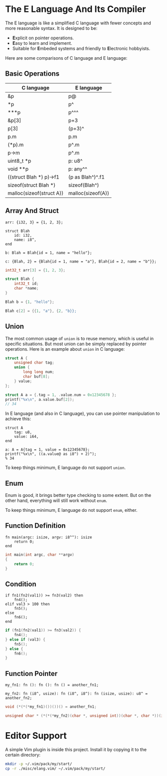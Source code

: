 # The E Language And Its Compiler

The E language is like a simplified C language with fewer concepts and more reasonable syntax. It is designed to be:
- **E**xplicit on pointer operations.
- **E**asy to learn and implement.
- Suitable for **E**mbeded systems and friendly to **E**lectronic hobbyists.

Here are some comparisons of C language and E language:

## Basic Operations

|         C language         |        E language        |
|----------------------------|--------------------------|
| &p                         | p@                       |
| \*p                        | p^                       |
| \*\*\*p                    | p^^^                     |
| &p[3]                      | p+3                      |
| p[3]                       | (p+3)^                   |
| p.m                        | p.m                      |
| (\*p).m                    | p^.m                     |
| p-\>m                      | p^.m                     |
| uint8\_t \*p               | p: u8^                   |
| void \*\*p                 | p: any^^                 |
| ((struct Blah \*) p)-\>f1  | (p as Blah^)^.f1         |
| sizeof(struct Blah \*)     | sizeof(Blah^)            |
| malloc(sizeof(struct A))   | malloc(sizeof(A))        |


## Array And Struct

```
arr: {i32, 3} = {1, 2, 3};

struct Blah
	id: i32,
	name: i8^,
end

b: Blah = Blah{id = 1, name = "hello"};

c: {Blah, 2} = {Blah{id = 1, name = "a"}, Blah{id = 2, name = "b"}};
```

```c
int32_t arr[3] = {1, 2, 3};

struct Blah {
	int32_t id;
	char *name;
}

Blah b = {1, "hello"};

Blah c[2] = {{1, "a"}, {2, "b}};

```


## Union

The most common usage of `union` is to reuse memory, which is useful in specific situations. But most union can be simply replaced by pointer operations.
Here is an example about `union` in C language: 

```c
struct A {
	unsigned char tag;
	union {
		long long num;
		char buf[8];
	} value;
};

struct A a = {.tag = 1, .value.num = 0x12345678 };
printf("%x\n", a.value.buf[2]);
// 34

```

In E language (and also in C language), you can use pointer manipulation to achieve this:

```
struct A
	tag: u8,
	value: i64,
end

a: A = A{tag = 1, value = 0x12345678};
printf("%x\n", ((a.value@ as i8^) + 2)^);
% 34
```

To keep things minimum, E language do not support `union`.


## Enum

Enum is good, it brings better type checking to some extent. But on the other hand, everything will still work without `enum`.

To keep things minimum, E language do not support `enum`, either.


## Function Definition

```
fn main(argc: isize, argv: i8^^): isize
	return 0;
end
```

```c
int main(int argc, char **argv)
{
	return 0;
}
```


## Condition

```
if fn1(fn2(val1)) >= fn3(val2) then
	fn4();
elif val3 > 100 then
	fn5();
else
	fn6();
end
```

```c
if (fn1(fn2(val1)) >= fn3(val2)) {
	fn4();
} else if (val3) {
	fn5();
} else {
	fn6();
}
```


## Function Pointer

```
my_fn1: fn (): fn (): fn () = another_fn1;

my_fn2: fn (i8^, usize): fn (i8^, i8^): fn (isize, usize): u8^ = another_fn2;

```

```c
void (*(*(*my_fn1)())())() = another_fn1;

unsigned char * (*(*(*my_fn2)(char *, unsigned int))(char *, char *))(int, unsigned int) = another_fn2;
```


# Editor Support

A simple Vim plugin is inside this project. Install it by copying it to the certain directory:

```sh
mkdir -p ~/.vim/pack/my/start/
cp -r ./misc/elang.vim/ ~/.vim/pack/my/start/
```

